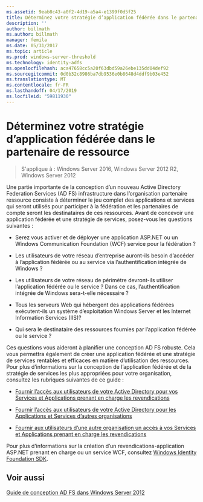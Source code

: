 ```yaml
---
ms.assetid: 9eab8c43-a0f2-4d19-a5a4-e1399f0d5f25
title: Déterminez votre stratégie d’application fédérée dans le partenaire de ressource
description: ''
author: billmath
ms.author: billmath
manager: femila
ms.date: 05/31/2017
ms.topic: article
ms.prod: windows-server-threshold
ms.technology: identity-adfs
ms.openlocfilehash: aca47658cc5a20f63dbd59a26ebe135dd04def92
ms.sourcegitcommit: 0d0b32c8986ba7db9536e0b8648d4ddf9b03e452
ms.translationtype: MT
ms.contentlocale: fr-FR
ms.lasthandoff: 04/17/2019
ms.locfileid: "59811930"
---
```

# <a name="determine-your-federated-application-strategy-in-the-resource-partner"></a>Déterminez votre stratégie d’application fédérée dans le partenaire de ressource

>S'applique à : Windows Server 2016, Windows Server 2012 R2, Windows Server 2012

Une partie importante de la conception d’un nouveau Active Directory Federation Services \(AD FS\) infrastructure dans l’organisation partenaire ressource consiste à déterminer le jeu complet des applications et services qui seront utilisés pour participer à la fédération et les partenaires de compte seront les destinataires de ces ressources. Avant de concevoir une application fédérée et une stratégie de services, posez-vous les questions suivantes :  
  
-   Serez vous activer et de déployer une application ASP.NET ou un Windows Communication Foundation \(WCF\) service pour la fédération ?  
  
-   Les utilisateurs de votre réseau d’entreprise auront-ils besoin d’accéder à l’application fédérée ou au service via l’authentification intégrée de Windows ?  
  
-   Les utilisateurs de votre réseau de périmètre devront-ils utiliser l’application fédérée ou le service ? Dans ce cas, l’authentification intégrée de Windows sera-t-elle nécessaire ?  
  
-   Tous les serveurs Web qui hébergent des applications fédérées exécutent-ils un système d’exploitation Windows Server et les Internet Information Services \(IIS\)?  
  
-   Qui sera le destinataire des ressources fournies par l’application fédérée ou le service ?  
  
Ces questions vous aideront à planifier une conception AD FS robuste. Cela vous permettra également de créer une application fédérée et une stratégie de services rentables et efficaces en matière d’utilisation des ressources. Pour plus d’informations sur la conception de l’application fédérée et de la stratégie de services les plus appropriées pour votre organisation, consultez les rubriques suivantes de ce guide :  
  
-   [Fournir l’accès aux utilisateurs de votre Active Directory pour vos Services et Applications prenant en charge les revendications](Provide-Your-Active-Directory-Users-Access-to-Your-Claims-Aware-Applications-and-Services.md)  
  
-   [Fournir l’accès aux utilisateurs de votre Active Directory pour les Applications et Services d’autres organisations](Provide-Your-Active-Directory-Users-Access-to-the-Applications-and-Services-of-Other-Organizations.md)  
  
-   [Fournir aux utilisateurs d’une autre organisation un accès à vos Services et Applications prenant en charge les revendications](Provide-Users-in-Another-Organization-Access-to-Your-Claims-Aware-Applications-and-Services.md)  
  
Pour plus d’informations sur la création d’un revendications\-application ASP.NET prenant en charge ou un service WCF, consultez [Windows Identity Foundation SDK](https://go.microsoft.com/fwlink/?LinkId=122266).  
  
## <a name="see-also"></a>Voir aussi
[Guide de conception AD FS dans Windows Server 2012](AD-FS-Design-Guide-in-Windows-Server-2012.md)


